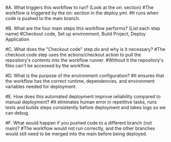 #A. What triggers this workflow to run? (Look at the on: section)
  #The workflow is triggered by the on: section in the deploy.yml.
  #It runs when code is pushed to the main branch.
  
#B. What are the four main steps this workflow performs? (List each step name)
  #Checkout code, Set up environment, Build Project, Deploy Application
  
#C. What does the "Checkout code" step do and why is it necessary?
  #The checkout code step uses the actions/checkout action to pull the repository's contents into the workflow runner. 
  #Without it the repository's files can't be accessed by the workflow.
  
#D. What is the purpose of the environment configuration?
  #It ensures that the workflow has the correct runtime, dependencies, and environment variables needed for deployment. 
  
#E. How does this automated deployment improve reliability compared to manual deployment?
  #It eliminates human error in repetitive tasks, runs tests and builds steps consistently before deployment and takes logs so we can debug. 
  
#F. What would happen if you pushed code to a different branch (not main)?
  #The workflow would not run correctly, and the other branches would still need to be merged into the main before being deployed. 
